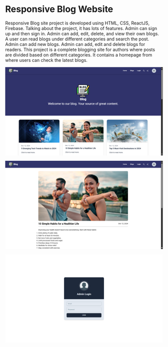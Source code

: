 # Responsive Blog Website

Responsive Blog site project is developed using HTML, CSS, ReactJS, Firebase.
Talking about the project, it has lots of features. Admin can sign up and then sign in. Admin can add, edit, delete, and view their own blogs. A user can read blogs under different categories and search the post. Admin can add new blogs. Admin can add, edit and delete blogs for readers. This project is a complete blogging site for authors where posts are divided based on different categories. It contains a homepage from where users can check the latest blogs.

![image alt](src/img/1.png)

![image alt](src/img/2.png)

![image alt](src/img/3.png)
